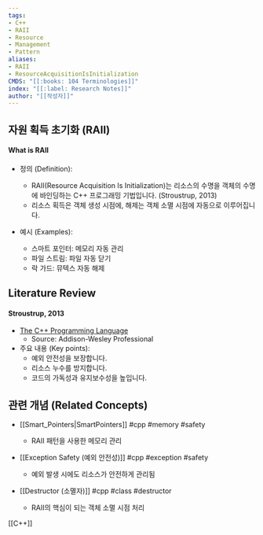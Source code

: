 ```yaml
---
tags:
- C++
- RAII
- Resource
- Management
- Pattern
aliases:
- RAII
- ResourceAcquisitionIsInitialization
CMDS: "[[:books: 104 Terminologies]]" 
index: "[[:label: Research Notes]]"
author: "[[작성자]]" 
---
```


## 자원 획득 초기화 (RAII)

#### What is RAII

- 정의 (Definition):
	- RAII(Resource Acquisition Is Initialization)는 리소스의 수명을 객체의 수명에 바인딩하는 C++ 프로그래밍 기법입니다. (Stroustrup, 2013)
	- 리소스 획득은 객체 생성 시점에, 해제는 객체 소멸 시점에 자동으로 이루어집니다.

- 예시 (Examples):
	- 스마트 포인터: 메모리 자동 관리
	- 파일 스트림: 파일 자동 닫기
	- 락 가드: 뮤텍스 자동 해제

## Literature Review

#### Stroustrup, 2013
- [The C++ Programming Language](https://www.stroustrup.com/4th.html)
	- Source: Addison-Wesley Professional
- 주요 내용 (Key points):
	- 예외 안전성을 보장합니다.
	- 리소스 누수를 방지합니다.
	- 코드의 가독성과 유지보수성을 높입니다.

## 관련 개념 (Related Concepts)

- [[Smart_Pointers|SmartPointers]] #cpp #memory #safety
	- RAII 패턴을 사용한 메모리 관리

- [[Exception Safety (예외 안전성)]] #cpp #exception #safety
	- 예외 발생 시에도 리소스가 안전하게 관리됨

- [[Destructor (소멸자)]] #cpp #class #destructor
	- RAII의 핵심이 되는 객체 소멸 시점 처리 



[[C++]]  